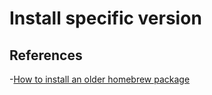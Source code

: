 # Install specific version

## References

-[How to install an older homebrew package](https://remarkablemark.org/blog/2017/02/03/install-brew-package-version/)
